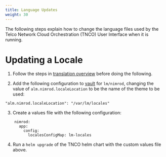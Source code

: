```yaml
---
title: Language Updates
weight: 30
---
```


The following steps explain how to change the language files used by the Telco Network Cloud Orchestration (TNCO) User Interface when it is running.

# Updating a Locale

1. Follow the steps in [translation overview](/user-guides/administration/configuration/languages/language-overview/#adding-locales-to-stratoss-lm) before doing the following.

2. Add the following configuration to [vault](https://vault.lm:32443/ui/) for `lm/nimrod`, changing the value of `alm.nimrod.localeLocation` to be the name of the theme to be used:

```
"alm.nimrod.localeLocation": "/var/lm/locales"
```

3. Create a values file with the following configuration:

```
    nimrod:
      app:
        config:
          localesConfigMap: lm-locales
```

4. Run a `helm upgrade` of the TNCO helm chart with the custom values file above.



